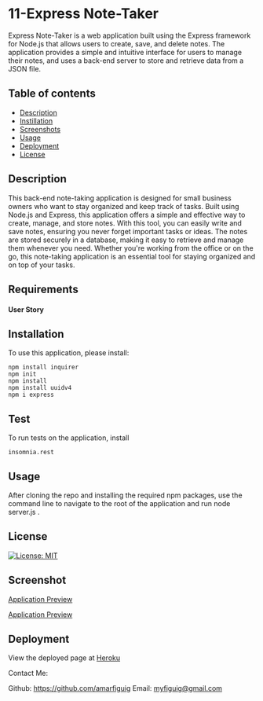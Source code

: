 # 11-Express Note-Taker

Express Note-Taker is a web application built using the Express framework for Node.js that allows users to create, save, and delete notes. The application provides a simple and intuitive interface for users to manage their notes, and uses a back-end server to store and retrieve data from a JSON file.

## Table of contents

  * [Description](#Description)
  * [Instillation](#Instillation)
  * [Screenshots](#Screenshots)
  * [Usage](#Usage)
  * [Deployment](#Deployment)
  * [License](#License)

## Description

This back-end note-taking application is designed for small business owners who want to stay organized and keep track of tasks. Built using Node.js and Express, this application offers a simple and effective way to create, manage, and store notes. With this tool, you can easily write and save notes, ensuring you never forget important tasks or ideas. The notes are stored securely in a database, making it easy to retrieve and manage them whenever you need. Whether you're working from the office or on the go, this note-taking application is an essential tool for staying organized and on top of your tasks.

## Requirements
#### User Story


## Installation

To use this application, please install: 
```
npm install inquirer
npm init
npm install
npm install uuidv4
npm i express
```


## Test
To run tests on the application, install
```
insomnia.rest
```


## Usage

After cloning the repo and installing the required npm packages, use the command line to navigate to the root of the application and run node server.js .


## License 

[![License: MIT](https://img.shields.io/badge/License-MIT-yellow.svg)](https://opensource.org/licenses/MIT)


## Screenshot
[Application Preview]()

[Application Preview]()


## Deployment

View the deployed page at [Heroku]()

Contact Me:

Github: https://github.com/amarfiguig
Email: myfiguig@gmail.com
